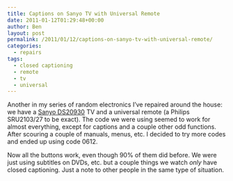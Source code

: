```yaml
---
title: Captions on Sanyo TV with Universal Remote
date: 2011-01-12T01:29:48+00:00
author: Ben
layout: post
permalink: /2011/01/12/captions-on-sanyo-tv-with-universal-remote/
categories:
  - repairs
tags:
  - closed captioning
  - remote
  - tv
  - universal
---
```

Another in my series of random electronics I&#8217;ve repaired around the house: we have a [Sanyo DS20930](http://www.sanyotv.com/DS20930%20(E)%200169--.pdf) TV and a universal remote (a Philips SRU2103/27 to be exact). The code we were using seemed to work for almost everything, except for captions and a couple other odd functions. After scouring a couple of manuals, menus, etc. I decided to try more codes and ended up using code 0612.

Now all the buttons work, even though 90% of them did before. We were just using subtitles on DVDs, etc. but a couple things we watch _only_ have closed captioning. Just a note to other people in the same type of situation.
